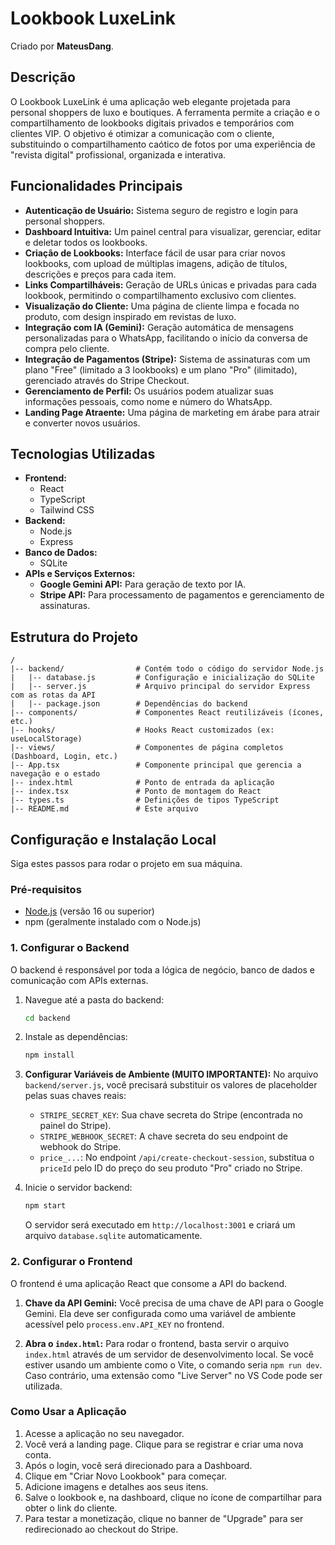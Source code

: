 # Lookbook LuxeLink

Criado por **MateusDang**.

## Descrição

O Lookbook LuxeLink é uma aplicação web elegante projetada para personal shoppers de luxo e boutiques. A ferramenta permite a criação e o compartilhamento de lookbooks digitais privados e temporários com clientes VIP. O objetivo é otimizar a comunicação com o cliente, substituindo o compartilhamento caótico de fotos por uma experiência de "revista digital" profissional, organizada e interativa.

## Funcionalidades Principais

-   **Autenticação de Usuário:** Sistema seguro de registro e login para personal shoppers.
-   **Dashboard Intuitiva:** Um painel central para visualizar, gerenciar, editar e deletar todos os lookbooks.
-   **Criação de Lookbooks:** Interface fácil de usar para criar novos lookbooks, com upload de múltiplas imagens, adição de títulos, descrições e preços para cada item.
-   **Links Compartilháveis:** Geração de URLs únicas e privadas para cada lookbook, permitindo o compartilhamento exclusivo com clientes.
-   **Visualização do Cliente:** Uma página de cliente limpa e focada no produto, com design inspirado em revistas de luxo.
-   **Integração com IA (Gemini):** Geração automática de mensagens personalizadas para o WhatsApp, facilitando o início da conversa de compra pelo cliente.
-   **Integração de Pagamentos (Stripe):** Sistema de assinaturas com um plano "Free" (limitado a 3 lookbooks) e um plano "Pro" (ilimitado), gerenciado através do Stripe Checkout.
-   **Gerenciamento de Perfil:** Os usuários podem atualizar suas informações pessoais, como nome e número do WhatsApp.
-   **Landing Page Atraente:** Uma página de marketing em árabe para atrair e converter novos usuários.

## Tecnologias Utilizadas

-   **Frontend:**
    -   React
    -   TypeScript
    -   Tailwind CSS
-   **Backend:**
    -   Node.js
    -   Express
-   **Banco de Dados:**
    -   SQLite
-   **APIs e Serviços Externos:**
    -   **Google Gemini API:** Para geração de texto por IA.
    -   **Stripe API:** Para processamento de pagamentos e gerenciamento de assinaturas.

## Estrutura do Projeto

```
/
|-- backend/                # Contém todo o código do servidor Node.js
|   |-- database.js         # Configuração e inicialização do SQLite
|   |-- server.js           # Arquivo principal do servidor Express com as rotas da API
|   |-- package.json        # Dependências do backend
|-- components/             # Componentes React reutilizáveis (ícones, etc.)
|-- hooks/                  # Hooks React customizados (ex: useLocalStorage)
|-- views/                  # Componentes de página completos (Dashboard, Login, etc.)
|-- App.tsx                 # Componente principal que gerencia a navegação e o estado
|-- index.html              # Ponto de entrada da aplicação
|-- index.tsx               # Ponto de montagem do React
|-- types.ts                # Definições de tipos TypeScript
|-- README.md               # Este arquivo
```

## Configuração e Instalação Local

Siga estes passos para rodar o projeto em sua máquina.

### Pré-requisitos

-   [Node.js](https://nodejs.org/) (versão 16 ou superior)
-   npm (geralmente instalado com o Node.js)

### 1. Configurar o Backend

O backend é responsável por toda a lógica de negócio, banco de dados e comunicação com APIs externas.

1.  Navegue até a pasta do backend:
    ```sh
    cd backend
    ```

2.  Instale as dependências:
    ```sh
    npm install
    ```

3.  **Configurar Variáveis de Ambiente (MUITO IMPORTANTE):**
    No arquivo `backend/server.js`, você precisará substituir os valores de placeholder pelas suas chaves reais:
    -   `STRIPE_SECRET_KEY`: Sua chave secreta do Stripe (encontrada no painel do Stripe).
    -   `STRIPE_WEBHOOK_SECRET`: A chave secreta do seu endpoint de webhook do Stripe.
    -   `price_...`: No endpoint `/api/create-checkout-session`, substitua o `priceId` pelo ID do preço do seu produto "Pro" criado no Stripe.

4.  Inicie o servidor backend:
    ```sh
    npm start
    ```
    O servidor será executado em `http://localhost:3001` e criará um arquivo `database.sqlite` automaticamente.

### 2. Configurar o Frontend

O frontend é uma aplicação React que consome a API do backend.

1.  **Chave da API Gemini:**
    Você precisa de uma chave de API para o Google Gemini. Ela deve ser configurada como uma variável de ambiente acessível pelo `process.env.API_KEY` no frontend.

2.  **Abra o `index.html`:**
    Para rodar o frontend, basta servir o arquivo `index.html` através de um servidor de desenvolvimento local. Se você estiver usando um ambiente como o Vite, o comando seria `npm run dev`. Caso contrário, uma extensão como "Live Server" no VS Code pode ser utilizada.

### Como Usar a Aplicação

1.  Acesse a aplicação no seu navegador.
2.  Você verá a landing page. Clique para se registrar e criar uma nova conta.
3.  Após o login, você será direcionado para a Dashboard.
4.  Clique em "Criar Novo Lookbook" para começar.
5.  Adicione imagens e detalhes aos seus itens.
6.  Salve o lookbook e, na dashboard, clique no ícone de compartilhar para obter o link do cliente.
7.  Para testar a monetização, clique no banner de "Upgrade" para ser redirecionado ao checkout do Stripe.
